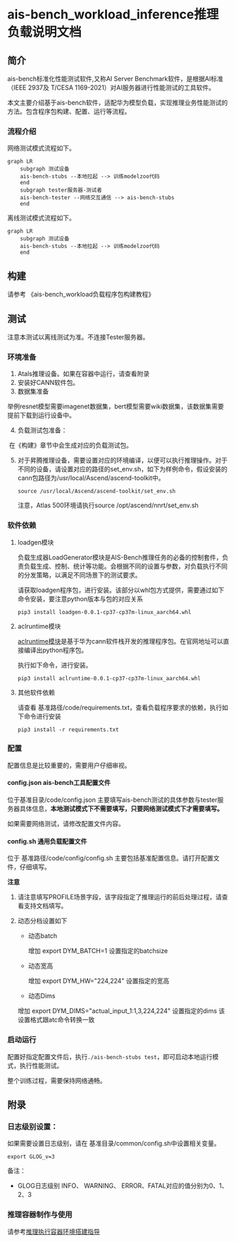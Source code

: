 # ais-bench_workload_inference推理负载说明文档



## 简介

ais-bench标准化性能测试软件,又称AI Server Benchmark软件，是根据AI标准（IEEE 2937及 T/CESA 1169-2021）对AI服务器进行性能测试的工具软件。

本文主要介绍基于ais-bench软件，适配华为模型负载，实现推理业务性能测试的方法。包含程序包构建、配置、运行等流程。

### 流程介绍

网络测试模式流程如下。

```mermaid
graph LR
    subgraph 测试设备
	ais-bench-stubs --本地拉起 --> 训练modelzoo代码
    end
    subgraph tester服务器-测试者
	ais-bench-tester --网络交互通信 --> ais-bench-stubs    
    end   
```

离线测试模式流程如下。

```mermaid
graph LR
    subgraph 测试设备
	ais-bench-stubs --本地拉起 --> 训练modelzoo代码
    end 
```

## 构建

请参考 《ais-bench_workload负载程序包构建教程》

## 测试

注意本测试以离线测试为准。不连接Tester服务器。

### 环境准备

1. Atals推理设备。如果在容器中运行，请查看附录
2. 安装好CANN软件包。
3. 数据集准备

​		举例resnet模型需要imagenet数据集，bert模型需要wiki数据集，该数据集需要提前下载到运行设备中。

4. 负载测试包准备：

​	在《构建》章节中会生成对应的负载测试包。

5. 对于昇腾推理设备，需要设置对应的环境编译，以便可以执行推理操作。对于不同的设备，请设置对应的路径的set_env.sh，如下为样例命令，假设安装的cann包路径为/usr/local/Ascend/ascend-toolkit中。

   ```
   source /usr/local/Ascend/ascend-toolkit/set_env.sh
   ```

   注意，Atlas 500环境请执行source /opt/ascend/nnrt/set_env.sh 

### 软件依赖

1. loadgen模块

   负载生成器LoadGenerator模块是AIS-Bench推理任务的必备的控制套件，负责负载生成、控制、统计等功能。会根据不同的设置与参数，对负载执行不同的分发策略，以满足不同场景下的测试要求。

   请获取loadgen程序包，进行安装。该部分以whl包方式提供，需要通过如下命令安装，要注意python版本与包的对应关系

   ```
   pip3 install loadgen-0.0.1-cp37-cp37m-linux_aarch64.whl
   ```

2. aclruntime模块

   [aclruntime模块](https://github.com/Ascend/tools/tree/master/ais-bench_workload/tool/ais_infer)是基于华为cann软件栈开发的推理程序包。在官网地址可以直接编译出python程序包。

   执行如下命令，进行安装。

   ```
   pip3 install aclruntime-0.0.1-cp37-cp37m-linux_aarch64.whl
   ```

3. 其他软件依赖

   请查看 基准路径/code/requirements.txt，查看负载程序要求的依赖，执行如下命令进行安装

   ```
   pip3 install -r requirements.txt
   ```

### 配置

配置信息是比较重要的，需要用户仔细审视。

#### config.json  ais-bench工具配置文件 

位于基准目录/code/config.json 主要填写ais-bench测试的具体参数与tester服务器具体信息，**本地测试模式下不需要填写，只要网络测试模式下才需要填写。**

如果需要网络测试，请修改配置文件内容。

#### config.sh 通用负载配置文件

位于 基准路径/code/config/config.sh 主要包括基准配置信息。请打开配置文件，仔细填写。

**注意**

1. 请注意填写PROFILE场景字段，该字段指定了推理运行的前后处理过程，请查看支持文档填写。

2. 动态分档设置如下

   - 动态batch

     增加 export DYM_BATCH=1 设置指定的batchsize

   - 动态宽高

     增加 export DYM_HW="224,224" 设置指定的宽高

   -  动态Dims

     增加 export DYM_DIMS="actual_input_1:1,3,224,224" 设置指定的dims 该设置格式跟atc命令转换一致

### 启动运行

配置好指定配置文件后，执行`./ais-bench-stubs test`，即可启动本地运行模式，执行性能测试。

整个训练过程，需要保持网络通畅。

## 附录

### **日志级别设置：**

如果需要设置日志级别，请在 基准目录/common/config.sh中设置相关变量。

```
export GLOG_v=3
```

备注：

+ GLOG日志级别 INFO、 WARNING、 ERROR、FATAL对应的值分别为0、1、2、3

### 推理容器制作与使用

请参考[推理执行容器环境搭建指导](https://github.com/Ascend/tools/tree/master/ais-bench_workload/doc/ais-bench_workload推理执行容器环境搭建指导.md)